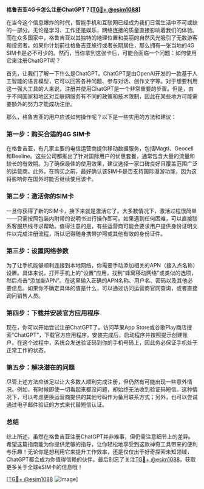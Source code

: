 **格鲁吉亚4G卡怎么注册ChatGPT？[[TG💪+ @esim1088](https://t.me/s/esim1088)]**

在当今这个信息爆炸的时代，智能手机和互联网已经成为我们日常生活中不可或缺的一部分。无论是学习、工作还是娱乐，网络连接的质量直接影响着我们的体验。而在众多国家中，格鲁吉亚以其独特的地理位置和美丽的自然风光吸引了无数游客和投资者。如果你计划前往格鲁吉亚旅行或者长期居住，那么拥有一张当地的4G SIM卡是必不可少的。然而，当你拿到这张卡后，可能会面临一个问题：如何使用它来注册ChatGPT呢？

首先，让我们了解一下什么是ChatGPT。ChatGPT是由OpenAI开发的一款基于人工智能的语言模型，它可以回答各种问题、参与对话、创作文字等。对于想要利用这一强大工具的人来说，注册并使用ChatGPT是一个非常重要的步骤。但是，由于不同国家和地区对互联网服务有不同的政策和技术限制，因此在某些地方可能需要额外的努力才能成功注册。

那么，格鲁吉亚的用户应该如何操作呢？以下是一些实用的方法和建议：

### 第一步：购买合适的4G SIM卡

在格鲁吉亚，有几家主要的电信运营商提供移动数据服务，包括Magti、Geocell和Beeline。这些公司都推出了针对国际用户的优惠套餐，通常包含大量的流量和较长的有效期。为了确保最佳的使用效果，建议选择一家口碑良好且覆盖范围广泛的运营商。此外，在购买之前，最好确认该SIM卡是否支持国际漫游功能，因为这将影响你在国外时能否继续使用该卡。

### 第二步：激活你的SIM卡

一旦你获得了新的SIM卡，接下来就是激活它了。大多数情况下，激活过程很简单——只需按照包装内附带的说明书进行操作即可。如果遇到任何困难，可以直接联系客服热线寻求帮助。值得注意的是，有些运营商可能会要求用户提供身份证明文件以完成注册流程，所以记得随身携带护照或其他有效的身份证件。

### 第三步：设置网络参数

为了让手机能够顺利连接到本地网络，你需要手动添加相关的APN（接入点名称）设置。具体来说，打开手机上的“设置”应用，找到“蜂窝移动网络”或类似的选项，然后点击“添加新APN”。在这里输入正确的APN名称、用户名、密码以及其他必要信息。如果你不确定具体的值是什么，可以通过访问运营商官网查询，或者直接询问销售人员。

### 第四步：下载并安装官方应用程序

现在，你可以开始尝试注册ChatGPT了。访问苹果App Store或谷歌Play商店搜索“ChatGPT”，下载官方应用程序。安装完成后，启动程序并按照提示创建账户。在这个过程中，系统会发送验证码到你的手机号码上，因此务必保证手机处于正常工作的状态。

### 第五步：解决潜在的问题

尽管上述方法应该足以让大多数人顺利完成注册，但仍然有可能出现一些意外情况。例如，有时候即使一切看起来都没问题，却始终无法收到验证码短信。这种情况下，可以考虑更换运营商提供的其他号码作为备用联系方式；另外，也可以尝试通过电子邮件验证的方式来代替短信认证。

### 总结

综上所述，虽然在格鲁吉亚注册ChatGPT并非难事，但仍需注意细节上的差异。希望这篇指南能为你提供足够的指导，让你轻松地享受到这款神奇工具带来的便利与乐趣！无论你是想利用它来提升工作效率，还是仅仅出于好奇探索未知领域，ChatGPT都会成为你值得信赖的伙伴。最后别忘了关注[TG💪+ @esim1088](https://t.me/s/esim1088)，获取更多关于全球eSIM卡的信息哦！

[[TG💪+ @esim1088](https://t.me/s/esim1088) ![Image](https://i.postimg.cc/4NQfJmqS/Snipaste-2025-05-13-00-14-12.png)]